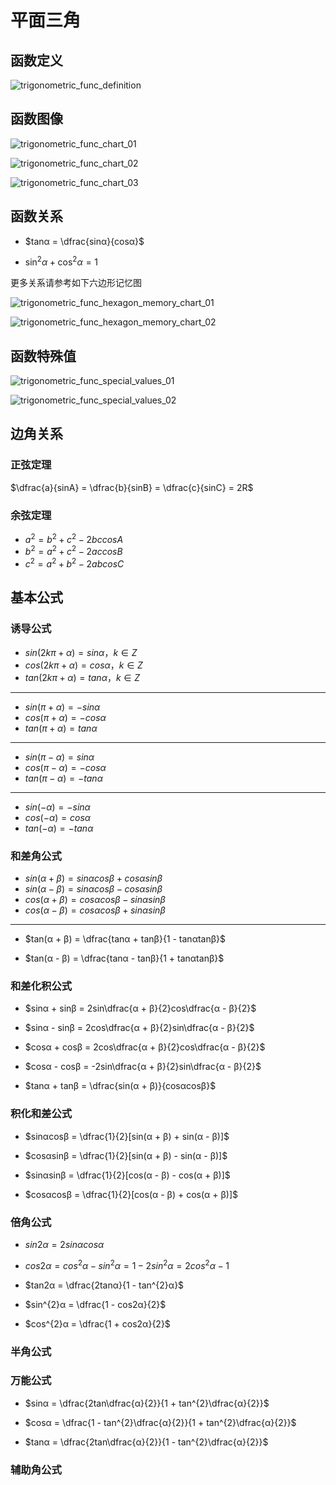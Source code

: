 # 平面三角

## 函数定义

![trigonometric_func_definition](https://raw.githubusercontent.com/Vsnoy/PicGo/main/VuePress/trigonometric_func_definition.png)

## 函数图像

![trigonometric_func_chart_01](https://raw.githubusercontent.com/Vsnoy/PicGo/main/VuePress/trigonometric_func_chart_01.png)

![trigonometric_func_chart_02](https://raw.githubusercontent.com/Vsnoy/PicGo/main/VuePress/trigonometric_func_chart_02.png)

![trigonometric_func_chart_03](https://raw.githubusercontent.com/Vsnoy/PicGo/main/VuePress/trigonometric_func_chart_03.png)

## 函数关系

- $tanα = \dfrac{sinα}{cosα}$

- $\sin^{2}α + \cos^{2}α = 1$

更多关系请参考如下六边形记忆图

![trigonometric_func_hexagon_memory_chart_01](https://raw.githubusercontent.com/Vsnoy/PicGo/main/VuePress/trigonometric_func_hexagon_memory_chart_01.png)

![trigonometric_func_hexagon_memory_chart_02](https://raw.githubusercontent.com/Vsnoy/PicGo/main/VuePress/trigonometric_func_hexagon_memory_chart_02.png)

## 函数特殊值

![trigonometric_func_special_values_01](https://raw.githubusercontent.com/Vsnoy/PicGo/main/VuePress/trigonometric_func_special_values_01.png)

![trigonometric_func_special_values_02](https://raw.githubusercontent.com/Vsnoy/PicGo/main/VuePress/trigonometric_func_special_values_02.png)

## 边角关系

### 正弦定理

$\dfrac{a}{sinA} = \dfrac{b}{sinB} = \dfrac{c}{sinC} = 2R$

### 余弦定理

- $a^{2} = b^{2} + c^{2} - 2bccosA$
- $b^{2} = a^{2} + c^{2} - 2accosB$
- $c^{2} = a^{2} + b^{2} - 2abcosC$

## 基本公式

### 诱导公式

- $sin(2kπ + α) = sinα，k∈Z$
- $cos(2kπ + α) = cosα，k∈Z$
- $tan(2kπ + α) = tanα，k∈Z$

---

- $sin(π + α) = -sinα$
- $cos(π + α) = -cosα$
- $tan(π + α) = tanα$

---

- $sin(π - α) = sinα$
- $cos(π - α) = -cosα$
- $tan(π - α) = -tanα$

---

- $sin(-α) = -sinα$
- $cos(-α) = cosα$
- $tan(-α) = -tanα$

### 和差角公式

- $sin(α + β) = sinαcosβ + cosαsinβ$
- $sin(α - β) = sinαcosβ - cosαsinβ$
- $cos(α + β) = cosαcosβ - sinαsinβ$
- $cos(α - β) = cosαcosβ + sinαsinβ$

---

- $tan(α + β) = \dfrac{tanα + tanβ}{1 - tanαtanβ}$

- $tan(α - β) = \dfrac{tanα - tanβ}{1 + tanαtanβ}$

### 和差化积公式

- $sinα + sinβ = 2sin\dfrac{α + β}{2}cos\dfrac{α - β}{2}$
- $sinα - sinβ = 2cos\dfrac{α + β}{2}sin\dfrac{α - β}{2}$
- $cosα + cosβ = 2cos\dfrac{α + β}{2}cos\dfrac{α - β}{2}$
- $cosα - cosβ = -2sin\dfrac{α + β}{2}sin\dfrac{α - β}{2}$

- $tanα + tanβ = \dfrac{sin(α + β)}{cosαcosβ}$

### 积化和差公式

- $sinαcosβ = \dfrac{1}{2}[sin(α + β) + sin(α - β)]$
- $cosαsinβ = \dfrac{1}{2}[sin(α + β) - sin(α - β)]$

- $sinαsinβ = \dfrac{1}{2}[cos(α - β) - cos(α + β)]$
- $cosαcosβ = \dfrac{1}{2}[cos(α - β) + cos(α + β)]$

### 倍角公式

- $sin2α = 2sinαcosα$
- $cos2α = cos^{2}α - sin^{2}α = 1 - 2sin^{2}α = 2cos^{2}α - 1$
- $tan2α = \dfrac{2tanα}{1 - tan^{2}α}$

- $sin^{2}α = \dfrac{1 - cos2α}{2}$
- $cos^{2}α = \dfrac{1 + cos2α}{2}$

### 半角公式

### 万能公式

- $sinα = \dfrac{2tan\dfrac{α}{2}}{1 + tan^{2}\dfrac{α}{2}}$
- $cosα = \dfrac{1 - tan^{2}\dfrac{α}{2}}{1 + tan^{2}\dfrac{α}{2}}$

- $tanα = \dfrac{2tan\dfrac{α}{2}}{1 - tan^{2}\dfrac{α}{2}}$

### 辅助角公式
